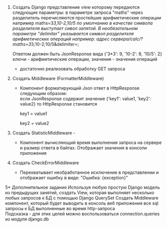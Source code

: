 1. Создать Django представление view которому передаются следующие параметры:
    в параметре запроса "maths" через разделитель перечисляются простейшие арифметические операции
    например maths=3*3,10-2,10/5
    по умолчанию в качестве символа разделителя выступает сивол запятой.
    В необязательном параметре "delimiter" указывается символ разделителя арифметических операций
    например:  адрес сервера/calc/?maths=3*3;10-2;10/5&delimiter=;

    Ответом должен быть JsonResponse вида {'3*3': 9, '10-2': 8, '10/5': 2}
    ключи - арифметические операции, значения - значения операций

    * достаточно реализовать обработку GET запроса
   
2. Создать Middleware (FormatterMiddleware) 
    - Компонент форматирующий Json ответ в HttpResponse следующим образом:  
    если JsonResponse содержит значение {'key1': value1, 'key2': value2}
    то  HttpResponse становится <p>key1 = value1</p><p>key2 = value2</p>

3. Создать StatisticMiddleware - 
   -    Компонент вычисляющий время выполнения запроса на сервере и размер ответа в байтах.
    Отображает значения в консоли приложения

4. Создать  CheckErrorMiddleware 
    - Перехватывает необработанное исключение в представлении и отображает ошибку в виде:
        "Ошибка: {exception}"
    
5* Дополнительное задание 
   Используя любую простую Django модель из предыдущих занятий,
   создать View, которая выполняет несколько любых запросов к БД с помощью Django QuerySet 
   Создать Middleware компонент, который будет выводить в консоль веб приложения все 
   sql запросы к БД выполненные во время http-запроса   
   Подсказка - для этих целей можно воспользоваться connection.queries из модуля django.db 
